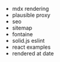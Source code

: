 - mdx rendering
- plausible proxy
- seo
- sitemap
- fontaine
- solid.js eslint
- react examples
- rendered at date

